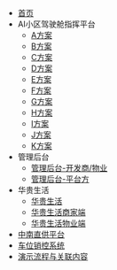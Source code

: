 * [首页](index)
* AI小区驾驶舱指挥平台
    * [A方案](AIOperationSystem-WebA)
    * [B方案](AIOperationSystem-WebB)
    * [C方案](AIOperationSystem-WebC)
    * [D方案](AIOperationSystem-WebD)
    * [E方案](AIOperationSystem-WebE)
    * [F方案](AIOperationSystem-WebF)
    * [G方案](AIOperationSystem-WebG)
    * [H方案](AIOperationSystem-WebH)
    * [I方案](AIOperationSystem-WebI)
    * [J方案](AIOperationSystem-WebJ)
    * [K方案](AIOperationSystem-WebK)
* 管理后台
    * [管理后台-开发商/物业](AIOperationSystem-Tenant)
    * [管理后台-平台方](AIOperationSystem-Platform)
* 华贵生活
    * [华贵生活](App-User)
    * [华贵生活商家端](App-Shop)
    * [华贵生活物业端](App-Property)
* [中南直供平台](DirectSupply)
* [车位销控系统](SalesControlPlatform)
* [演示流程与关联内容](Demo)